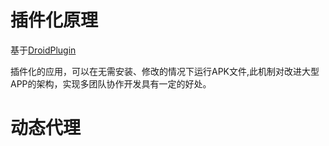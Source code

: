 # 插件化原理

基于[DroidPlugin](https://github.com/DroidPluginTeam/DroidPlugin)

插件化的应用，可以在无需安装、修改的情况下运行APK文件,此机制对改进大型APP的架构，实现多团队协作开发具有一定的好处。

# 动态代理

